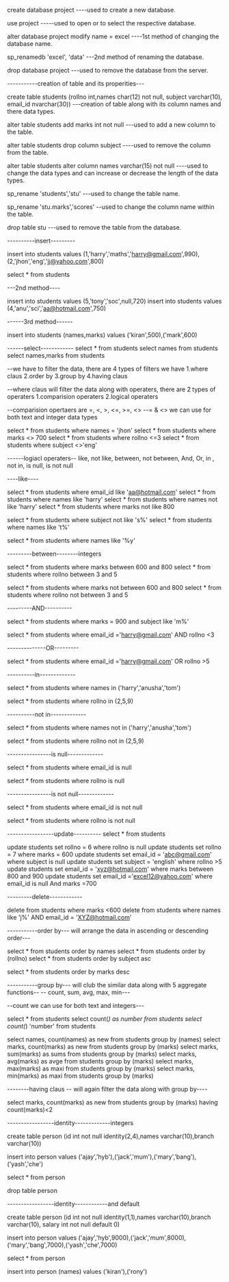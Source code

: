 create database project      ----used to create a new database. 

use project     -----used to open or to select the respective database.

alter database project modify name = excel     ----1st method of changing the database name.

sp_renamedb 'excel', 'data'   ---2nd method of renaming the database.

drop database project   ---used to remove the database from the server.

-----------creation of table and its properities---

create table students (rollno int,names char(12) not null, subject varchar(10), email_id nvarchar(30))
---creation of table along with its column names and there data types.

alter table students add marks int not null    ---used to add a new column to the table.

alter table students drop column subject   ----used to remove the column from the table.

alter table students alter column names varchar(15) not null  ----used to change the data types and can increase or decrease the length of the data types.

sp_rename 'students','stu'   ---used to change the table name.

sp_rename 'stu.marks','scores'   --used to change the column name within the table.

drop table stu       ---used to remove the table from the database.

----------insert---------

insert into students values (1,'harry','maths','harry@gmail.com',990),(2,'jhon','eng','jj@yahoo.com',800)

select * from students

---2nd method----

insert into students values (5,'tony','soc',null,720)
insert into students values (4,'anu','sci','aa@hotmail.com',750)


------3rd method------

insert into students (names,marks) values ('kiran',500),('mark',600)

------select------------
select * from students
select names from students
select names,marks from students

--we have to filter the data, there are 4 types of filters we have
1.where claus
2.order by
3.group by
4.having claus

--where claus will filter the data along with operaters, there are 2 types of operaters
1.comparision operaters
2.logical operaters

--comparision opertaers are =, <, >, <=, >=, <>
--= & <> we can use for both text and integer data types

select *  from students where names = 'jhon'
select * from students where marks <> 700
select * from students where rollno <=3
select * from students where subject <>'eng'

------logiacl operaters-- like, not like, between, not between, And, Or, in , not in, is null, is not null

----like----

select * from students where email_id like 'aa@hotmail.com'
select * from students where names like 'harry'
select * from students where names not like 'harry'
select * from students where marks not like 800

select * from students where subject not like 's%'
select * from students where names like 't%'

select * from students where names like '%y'

---------between--------integers

select * from students where marks between 600 and 800
select * from students where rollno between 3 and 5


select * from students where marks not between 600 and 800
select * from students where rollno not between 3 and 5

---------AND----------

select * from students where marks = 900 and subject like 'm%'

select * from students where email_id ='harry@gmail.com' AND rollno <3

--------------OR---------

select * from students where email_id ='harry@gmail.com' OR rollno >5

----------in-------------

select * from students where names in ('harry','anusha','tom')

select * from students where rollno in (2,5,9)

----------not in-------------

select * from students where names not in ('harry','anusha','tom')

select * from students where rollno not in (2,5,9)


----------------is null-------------

select * from students where email_id is null

select * from students where rollno is null

----------------is not null-------------

select * from students where email_id is not null

select * from students where rollno is not null


-----------------update----------
select * from students

update students set rollno = 6 where rollno is null
update students set rollno = 7 where marks = 600
update students set email_id = 'abc@gmail.com' where subject is null
update students set subject = 'english' where rollno >5
update students set email_id = 'xyz@hotmail.com' where marks between 800 and 900
update students set email_id ='excel12@yahoo.com' where email_id is null And marks =700


---------delete------------

delete from students where marks <600
delete from students where names like 'j%' AND email_id = 'XYZ@hotmail.com'


-----------order by--- will arrange the data in ascending or descending order---

select * from students order by names
select * from students order by (rollno)
select * from students order by subject asc

select * from students order by marks desc


-----------group by--- will club the similar data along with 5 aggregate functions--
-- count, sum, avg, max, min---

--count we can use for both text and integers---

select * from students
select count(*) as number from students
select count(*)  'number' from students

select names, count(names) as new from students group by (names)
select marks, count(marks) as new from students group by (marks)
select marks, sum(marks) as sums from students group by (marks)
select marks, avg(marks) as avge from students group by (marks)
select marks, max(marks) as maxi from students group by (marks)
select marks, min(marks) as maxi from students group by (marks)


--------having claus -- will again filter the data along with group by----

select marks, count(marks) as new from students group by (marks) having count(marks)<2


-----------------identity-------------integers

create table person (id int not null identity(2,4),names varchar(10),branch varchar(10))

insert into person values ('ajay','hyb'),('jack','mum'),('mary','bang'),('yash','che')

select * from person

drop table person

-----------------identity------------and default

create table person (id int not null identity(1,1),names varchar(10),branch varchar(10), salary int not null default 0)

insert into person values ('ajay','hyb',9000),('jack','mum',8000),('mary','bang',7000),('yash','che',7000)

select * from person

insert into person (names) values ('kiran'),('rony')

